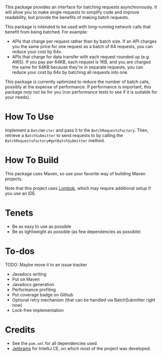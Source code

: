 This package provides an interface for batching requests asynchronously.  It will allow you to make single requests
to simplify code and improve readability, but provide the benefits of making batch requests.

This package is intended to be used with long-running network calls that benefit from being batched.  For example:
* APIs that charge per request rather than by batch size.  If an API charges you the same price for one request as
a batch of 64 requests, you can reduce your cost by 64x.
* APIs that charge for data transfer with each request rounded up (e.g. AWS).  If you pay per 64KB, each request is 1KB,
and you are charged the same for 64KB because they're in separate requests, you can reduce your cost by 64x by batching
all requests into one.

This package is currently optimized to reduce the number of batch calls, possibly at the expense of performance.
If performance is important, this package *may* not be for you (run performance tests to see if it is suitable for your needs).

# How To Use
Implement a `BatchWriter` and pass it to the `BatchRequestsFactory`.  Then, retrieve a `BatchSubmitter` to send
requests to by calling the `BatchRequestsFactory#getBatchSubmitter` method.

# How To Build
This package uses Maven, so use your favorite way of building Maven projects.

Note that this project uses [Lombok](https://projectlombok.org/), which may require additional setup if you use an
IDE.

# Tenets
* Be as easy to use as possible
* Be as lightweight as possible (as few dependencies as possible)

# To-dos
TODO: Maybe move it to an issue tracker
* Javadocs writing
* Put on Maven
* Javadocs generation
* Performance profiling
* Put coverage badge on Github
* Optional retry mechanism (that can be handled via BatchSubmitter right now)
* Lock-free implementation

# Credits
* See the `pom.xml` for all dependencies used.
* [Jetbrains](https://www.jetbrains.com/) for IntelliJ CE, on which most of the project was developed.

